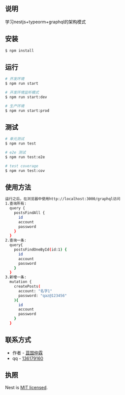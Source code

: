 
## 说明

学习nestjs+typeorm+graphql的架构模式

## 安装

```bash
$ npm install
```

## 运行

```bash
# 开发环境
$ npm run start

# 开发环境监听模式
$ npm run start:dev

# 生产环境
$ npm run start:prod
```

## 测试

```bash
# 单元测试
$ npm run test

# e2e 测试
$ npm run test:e2e

# test coverage
$ npm run test:cov
```

## 使用方法
```bash
运行之后，在浏览器中使用http://localhost:3000/graphql访问
1.查询所有:
  query {
    postsFindAll {
      id
      account
      password
    }
  }
2.查询一条:
  query{
    postsFindOneById(id:1) {
      id
      account
      password
    }
  }
3.新增一条:
  mutation {
    createPosts(
      account: "名字1"
      password: "qaz@123456"
    ){
      id
      account
      password
    }
  }
```

## 联系方式

- 作者 - [苴国仲霖](https://juguozhonglin.com)
- qq - [136179160](https://juguozhonglin.com/)

## 执照

  Nest is [MIT licensed](LICENSE).
